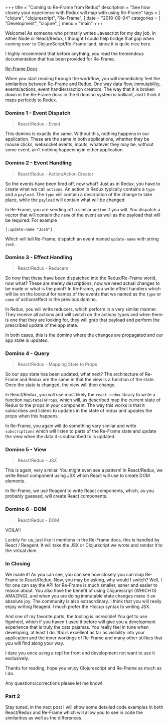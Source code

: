 +++
title = "Coming to Re-Frame from Redux"
description = "See how closely your experience with Redux will map with using Re-Frame"
tags = [
    "clojure",
    "clojurescript",
    "Re-Frame",
]
date = "2018-09-04"
categories = [
    "Development",
    "clojure",
]
menu = "main"
+++

Welcome! As someone who primarily writes Javascript for my day job, in either Node or React/Redux, I thought I could help bridge that gap when coming over to ClojureScript/Re-Frame land, since it is quite nice here.

I highly recommend that before anything, you read the tremendous documentation that has been provided for Re-Frame.

[Re-Frame Docs](https://github.com/Day8/Re-Frame/blob/master/README.md)

When you start reading through the workflow, you will immediately feel the similarities between Re-Frame and Redux. One way data flow, immutability, events/actions, event handlers/action creators. The way that it is broken down in the Re-Frame docs in the 6 domino system is brilliant, and I think it maps perfectly to Redux.

### Domino 1 - Event Dispatch

> React/Redux - Event

This domino is exactly the same. Without this, nothing happens in our application. These are the same in both applications, whether they be mouse clicks, websocket events, inputs, whatever they may be, without some event, ain't nothing happening in either application.

### Domino 2 - Event Handling

> React/Redux - Action/Action Creator

So the events have been fired off, now what? Just as in Redux, you have to create what we call `actions`. An action in Redux typically contains a `type` and a `payload`. The `type` will contain a description of the change to take place, while the `payload` will contain what will be changed.

In Re-Frame, you are sending off a simliar `action` if you will. You dispatch a vector that will contain the `name` of the event as well as the payload that will be required. For example

```
[:update-name "Josh"]
```

Which will tell Re-Frame, dispatch an event named `update-name` with string `Josh`.

### Domino 3 - Effect Handling

> React/Redux - Reducers

So now that these have been dispatched into the Redux/Re-Frame world, now what? These are merely descriptions, now we need actual changes to be made or what is the point? In Re-Frame, you write effect handlers which will be on the lookout for names of the events that we named as the `type` or `name` of action/effect in the previous domino.

In Redux, you will write reducers, which perform in a very similar manner. They receive all actions and will switch on the actions types and when there is one that they are looking for, they will grab that payload and perform the prescribed update of the app state.

In both cases, this is the domino where the changes are propagated and our app state is updated.

### Domino 4 - Query

> React/Redux - Mapping State to Props

So our app state has been updated, what next? The architecture of Re-Frame and Redux are the same in that the view is a function of the state. Once the state is changed, the view will then change.

In React/Redux, you will use most likely the `react-redux` library to write a function `mapStateToProps`, which will, as described map the current state of Redux to the props in your component. The way this works is that it subscribes and listens to updates in the state of redux and updates the props when this happens.

In Re-Frame, you again will do something vary similar and write `subscriptions` which will listen to parts of the Re-Frame state and update the view when the data it is subscribed to is updated.

### Domino 5 - View

> React/Redux - JSX

This is again, very simliar. You might even see a pattern! In React/Redux, we write React component using JSX which React will use to create DOM elements.

In Re-Frame, we use Reagent to write React components, which, as you probably guessed, will create React components.

### Domino 6 - DOM

> React/Redux - DOM

VOILA!!

Luckily for us, just like it mentions in the Re-Frame docs, this is handled by React / Reagent. It will take the JSX or Clojurscript we wrote and render it to the virtual dom.

### In Closing

We made it! As you can see, you can see how closely you can map Re-Frame to React/Redux. Now, you may be asking, why would I switch? Well, I for one can say the API for Re-Frame is much smaller, saner and easier to reason about. You also have the benefit of using Clojurescript (WHICH IS AMAZING), and when you are doing immutable state changes make it an absolute joy. The community is also extraordinary. I think that you will really enjoy writing Reagent. I much prefer the Hiccup syntax to writing JSX.

And one of my favorite parts, the tooling is incredible! You get to use figwheel, which if you haven't used it before will give you a development experience that is truly the cats pajamas. You really feel in tune when developing, at least I do. 10x is excellent as far as visibility into your application and the inner workings of Re-Frame and many other utilities that you will find along your way.

I dare you once using a repl for front end development not want to use it exclusively.

Thanks for reading, hope you enjoy Clojurescript and Re-Frame as much as I do.

Any questions/corrections please let me know!

### Part 2

Stay tuned, in the next post I will show some detailed code examples in both React/Redux and Re-Frame which will allow you to see in code the similarities as well as the differences.
